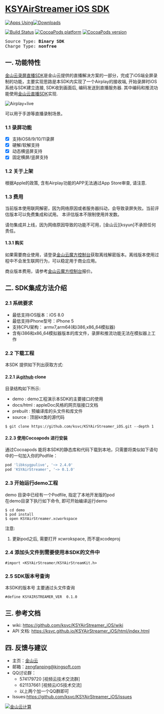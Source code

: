 # [KSYAirStreamer iOS SDK](https://ksvc.github.io/KSYAirStreamer_iOS/docs/html/index.html)

[![Apps Using](https://img.shields.io/cocoapods/at/KSYAirStreamer.svg?label=Apps%20Using%20KSYAirStreamer&colorB=28B9FE)](http://cocoapods.org/pods/KSYAirStreamer)[![Downloads](https://img.shields.io/cocoapods/dt/KSYAirStreamer.svg?label=Total%20Downloads%20KSYAirStreamer&colorB=28B9FE)](http://cocoapods.org/pods/KSYAirStreamer)


[![Build Status](https://travis-ci.org/ksvc/KSYAirStreamer_iOS.svg?branch=master)](https://travis-ci.org/ksvc/KSYAirStreamer_iOS)
[![CocoaPods platform](https://img.shields.io/cocoapods/p/KSYAirStreamer.svg)](https://cocoapods.org/pods/KSYAirStreamer)
[![CocoaPods version](https://img.shields.io/cocoapods/v/KSYAirStreamer.svg?label=pod_github)](https://cocoapods.org/pods/KSYAirStreamer)

<pre>Source Type:<b> Binary SDK</b>
Charge Type:<b> nonfree</b></pre>

## 一. 功能特性

[金山云录屏直播SDK][KSYAirStreamer]是金山云提供的直播解决方案的一部分，完成了iOS端全屏录制的功能，主要实现思路是本SDK内实现了一个Airplay的接收端, 开始录屏时iOS系统与SDK建立连接, SDK收到画面后, 编码发送到直播服务器. 其中编码和推流功能使用[金山云直播SDK][libksygpulive]实现.

![Airplay+live][airplaylive]

可以用于手游等直播录制场景。

### 1.1 录屏功能
- [x] 支持iOS8/9/10/11录屏
- [x] 硬解/软解支持
- [x] 动态横竖屏支持
- [x] 固定横屏/竖屏支持

### 1.2 关于上架
根据Apple的政策, 含有Airplay功能的APP无法通过App Store审查, 请注意.

### 1.3 费用
当前版本使用联网解密，因为网络原因或者服务器抖动，会导致录屏失败。当前评估版本可以免费集成和试用。
本评估版本不限制使用并发数。

请勿集成并上线，因为网络原因导致的功能不可用，[金山云][ksyun]不承担任何责任。

#### 1.3.1 购买

如果需要商业使用，请登录[金山云魔方控制台][kmc]获取离线解密版本。离线版本使用过程中不会发生联网行为，可以稳定用于商业应用。

商业版本费用，请参考[金山云魔方控制台][kmc]报价。

## 二. SDK集成方法介绍   
### 2.1 系统要求    
* 最低支持iOS版本：iOS 8.0
* 最低支持iPhone型号：iPhone 5
* 支持CPU架构： armv7,arm64(和i386,x86_64模拟器)
* 含有i386和x86_64模拟器版本的库文件，录屏和推流功能无法在模拟器上工作

### 2.2 下载工程
本SDK 提供如下列出获取方式:     

#### 2.2.1 从[github](https://github.com/ksvc/KSYAirStreamer_iOS) clone
目录结构如下所示:
- demo        : demo工程演示本SDK的主要接口的使用
- docs/html   : appleDoc风格的网页版接口文档
- prebuilt    : 预编译库的头文件和库文件
- source      : 顶层kit类的源代码

```
$ git clone https://github.com/ksvc/KSYAirStreamer_iOS.git --depth 1
```

#### 2.2.3 使用Cocoapods 进行安装    
通过Cocoapods 能将本SDK的静态库和代码下载到本地，只需要将类似如下语句中的一句加入你的Podfile：   
```ruby
pod 'libksygpulive', '~> 2.4.0'
pod 'KSYAirStreamer', '~> 0.1.0'
```

### 2.3 开始运行demo工程
demo 目录中已经有一个Podfile, 指定了本地开发版的pod    
在demo目录下执行如下命令, 即可开始编译运行demo   
```
$ cd demo
$ pod install
$ open KSYAirStreamer.xcworkspace
```

注意:
1. 更新pod之后, 需要打开 xcwrokspace, 而不是xcodeproj


### 2.4 添加头文件到需要使用本SDK的文件中
```
#import <KSYAirStreamer/KSYAirStreamKit.h>
```

### 2.5 SDK版本号查询
本SDK的版本号 主要通过头文件查询
```
#define KSYAIRSTREAMER_VER  0.1.0
```

## 三. 参考文档
* wiki: https://github.com/ksvc/KSYAirStreamer_iOS/wiki
* API 文档: https://ksvc.github.io/KSYAirStreamer_iOS/html/index.html

## 四. 反馈与建议
* 主页：[金山云](http://www.ksyun.com/)
* 邮箱：<zengfanping@kingsoft.com>
* QQ讨论群：
    * 574179720 [视频云技术交流群]
    * 621137661 [视频云iOS技术交流]
    * 以上两个加一个QQ群即可
* Issues:<https://github.com/ksvc/KSYAirStreamer_iOS/issues>

<a href="http://www.ksyun.com/"><img src="https://raw.githubusercontent.com/wiki/ksvc/KSYLive_Android/images/logo.png" border="0" alt="金山云计算" /></a>

[libksygpulive]:https://github.com/ksvc/KSYLive_iOS
[KSYAirStreamer]:https://github.com/ksvc/KSYAirStreamer_iOS
[kmc]:https://kmc.console.ksyun.com/#sdk/KSYAirStreameriOS/fac09a
[airplaylive]:https://ks3-cn-beijing.ksyun.com/ksy.vcloud.sdk/picture/airMirror/airplay_live.png
